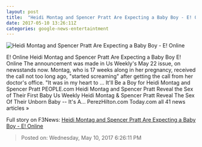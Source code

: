 ```yaml
---
layout: post
title:  "Heidi Montag and Spencer Pratt Are Expecting a Baby Boy - E! Online"
date: 2017-05-10 13:26:11Z
categories: google-news-entertaintment
---
```


![Heidi Montag and Spencer Pratt Are Expecting a Baby Boy - E! Online](http://akns-images.eonline.com/eol_images/Entire_Site/2017325/rs_600x600-170425120223-600.spencer-heidi.cm.42517.jpg?downsize=450:*&crop=450:350;left,top)

E! Online Heidi Montag and Spencer Pratt Are Expecting a Baby Boy E! Online The announcement was made in Us Weekly's May 22 issue, on newsstands now. Montag, who is 17 weeks along in her pregnancy, received the call not too long ago, "started screaming" after getting the call from her doctor's office. "It was in my heart to ... It'll Be a Boy for Heidi Montag and Spencer Pratt PEOPLE.com Heidi Montag and Spencer Pratt Reveal the Sex of Their First Baby Us Weekly Heidi Montag & Spencer Pratt Reveal The Sex Of Their Unborn Baby -- It's A... PerezHilton.com Today.com all 41 news articles »


Full story on F3News: [Heidi Montag and Spencer Pratt Are Expecting a Baby Boy - E! Online](http://www.f3nws.com/n/xcRmYH)

> Posted on: Wednesday, May 10, 2017 6:26:11 PM
